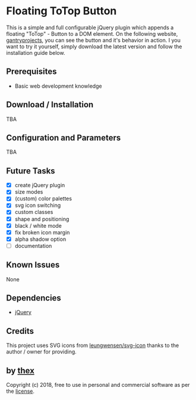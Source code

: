# Floating ToTop Button
This is a simple and full configurable jQuery plugin which appends a floating "ToTop" - Button to a DOM element. On the following website, [gantryprojects](https://gantryprojects.com), you can see the button and it's behavior in action. I you want to try it yourself, simply download the latest version and follow the installation guide below.

## Prerequisites
* Basic web development knowledge

## Download / Installation
TBA

## Configuration and Parameters
TBA

## Future Tasks
- [x] create jQuery plugin
- [x] size modes
- [x] (custom) color palettes
- [x] svg icon switching
- [x] custom classes
- [x] shape and positioning
- [x] black / white mode
- [x] fix broken icon margin
- [x] alpha shadow option
- [ ] documentation

## Known Issues
None

## Dependencies
* [jQuery](https://jquery.com/)

## Credits
This project uses SVG icons from [leungwensen/svg-icon](https://github.com/leungwensen/svg-icon) thanks to the author / owner for providing.

## by [thex](https://github.com/thexmanxyz)
Copyright (c) 2018, free to use in personal and commercial software as per the [license](/LICENSE.md).
